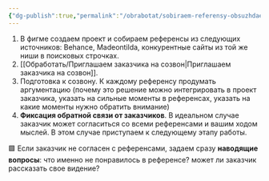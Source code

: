 ```yaml
---
{"dg-publish":true,"permalink":"/obrabotat/sobiraem-referensy-obsuzhdaem-s-zakazchikom-poluchaem-obratnuyu-svyaz/"}
---
```


1.  В фигме создаем проект и собираем референсы из следующих источников: Behance, Madeontilda, конкурентные сайты из той же ниши в поисковых строчках.
2.  [[Обработать/Приглашаем заказчика на созвон\|Приглашаем заказчика на созвон]].
3.  Подготовка к созвону. К каждому референсу продумать аргументацию (почему это решение можно интегрировать в проект заказчика, указать на сильные моменты в референсах, указать на какие моменты нужно обратить внимание)
4.  **Фиксация обратной связи от заказчиков**. В идеальном случае заказчик может согласиться со всеми референсами и вашим ходом мыслей. В этом случае приступаем к следующему этапу работы.   


🟩 Если заказчик не согласен с референсами, задаем сразу **наводящие вопросы**: что именно не понравилось в референсе? может ли заказчик рассказать свое видение?